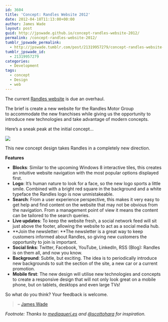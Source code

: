 ```yaml
---
id: 3604
title: 'Concept: Randles Website 2012'
date: 2012-04-18T11:13:00+00:00
author: James Wade
layout: post
guid: http://jpswade.github.io/concept-randles-website-2012/
permalink: /concept-randles-website-2012/
tumblr_jpswade_permalink:
  - http://jpswade.tumblr.com/post/21319957279/concept-randles-website-2012
tumblr_jpswade_id:
  - 21319957279
categories:
  - Development
tags:
  - concept
  - Design
  - web
---
```

<p class="lead">
  The current <a href="http://www.randles.co.uk/">Randles website</a> is due an overhaul.
</p>

The brief is create a new website for the Randles Motor Group to accommodate the new franchises while giving us the opportunity to introduce new technologies and take advantage of modern concepts.

Here’s a sneak peak at the initial concept…


![](http://media.tumblr.com/tumblr_m2o1jnKpaP1qiakcu.png) 

This new concept design takes Randles in a completely new direction.

**Features**

  * **Blocks**: Similar to the upcoming Windows 8 interactive tiles, this creates an intuitive website navigation with the most popular options displayed first.
  * **Logo**: It’s human nature to look for a face, so the new logo sports a little smile. Combined with a bright red square in the background and a white typeface the Randles logo is now unmistakeable.
  * **Search**: From a user experience perspective, this makes it very easy to get help and find content on the website that may not be obvious from the navigation. From a management point of view it means the content can be tailored to the search queries.
  * **Live updates**: To keep the website fresh, a social network feed will sit just above the footer, allowing the website to act as a social media hub.
  * **Join the newsletter: **The newsletter is a great way to keep customers informed about Randles, so giving new customers the opportunity to join is important.
  * **Social links**: Twitter, Facebook, YouTube, LinkedIn, RSS (Blog): Randles is on them all, and now you know.
  * **Background**: Subtle, but exciting. The idea is to periodically introduce new backgrounds to suit the section of the site, a new car or a current promotion.
  * **Mobile first**: The new design will utilise new technologies and concepts to create a responsive design that will not only look great on a mobile phone, but on tablets, desktops and even large TVs!

<div>
  So what do you think? Your feedback is welcome.
</div>

> <div>
>   &#8211; <a href="https://twitter.com/#!/jpswade">James Wade</a>
> </div>

<div>
  <em>Footnote: Thanks to <a href="http://mediaqueri.es/">mediaqueri.es</a> and <a href="https://twitter.com/#!/scottohara">@scottohara</a> for inspiration.</em>
</div>